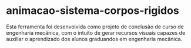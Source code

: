# animacao-sistema-corpos-rigidos
Esta ferramenta foi desenvolvida como projeto de conclusão de curso de engenharia mecânica, com o intuito de gerar recursos visuais capazes de auxiliar o aprendizado dos alunos graduandos em engenharia mecânica.